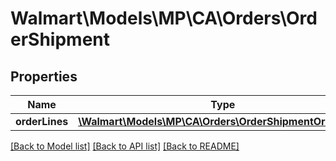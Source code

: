 # Walmart\Models\MP\CA\Orders\OrderShipment

## Properties

Name | Type | Description | Notes
------------ | ------------- | ------------- | -------------
**orderLines** | [**\Walmart\Models\MP\CA\Orders\OrderShipmentOrderLines**](OrderShipmentOrderLines.md) |  |


[[Back to Model list]](./) [[Back to API list]](../../../../../README.md#supported-apis) [[Back to README]](../../../../../README.md)

